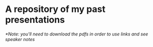 # A repository of my past presentations
###### *Note: you'll need to download the pdfs in order to use links and see speaker notes
